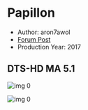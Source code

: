 # Papillon

* Author: aron7awol
* [Forum Post](https://www.avsforum.com/threads/bass-eq-for-filtered-movies.2995212/post-57089762)
* Production Year: 2017

## DTS-HD MA 5.1

![img 0](https://i.imgur.com/5SyeBJq.jpg)

![img 0](https://i.imgur.com/nncGNed.jpg)

